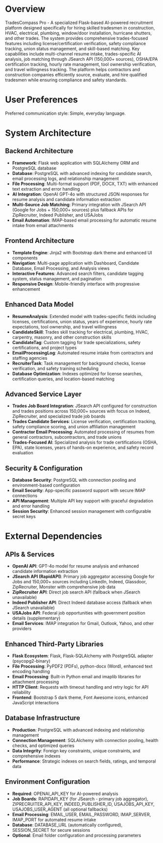 # Overview

TradesCompass Pro - A specialized Flask-based AI-powered recruitment platform designed specifically for hiring skilled tradesmen in construction, HVAC, electrical, plumbing, window/door installation, hurricane shutters, and other trades. The system provides comprehensive trades-focused features including license/certification verification, safety compliance tracking, union status management, and skill-based matching. Key capabilities include multi-channel resume intake, trades-specific AI analysis, job matching through JSearch API (150,000+ sources), OSHA/EPA certification tracking, hourly rate management, tool ownership verification, and travel willingness tracking. The platform helps contractors and construction companies efficiently source, evaluate, and hire qualified tradesmen while ensuring compliance and safety standards.

# User Preferences

Preferred communication style: Simple, everyday language.

# System Architecture

## Backend Architecture
- **Framework**: Flask web application with SQLAlchemy ORM and PostgreSQL database
- **Database**: PostgreSQL with advanced indexing for candidate search, email processing logs, and relationship management
- **File Processing**: Multi-format support (PDF, DOCX, TXT) with enhanced text extraction and error handling
- **AI Integration**: OpenAI GPT-4o with structured JSON responses for resume analysis and candidate information extraction
- **Multi-Source Job Matching**: Primary integration with JSearch API (Google for Jobs + 150,000+ sources) plus fallback APIs for ZipRecruiter, Indeed Publisher, and USAJobs
- **Email Automation**: IMAP-based email processing for automatic resume intake from email attachments

## Frontend Architecture
- **Template Engine**: Jinja2 with Bootstrap dark theme and enhanced UI components
- **Navigation**: Multi-page application with Dashboard, Candidate Database, Email Processing, and Analysis views
- **Interactive Features**: Advanced search filters, candidate tagging system, status management, and pagination
- **Responsive Design**: Mobile-friendly interface with progressive enhancement

## Enhanced Data Model
- **ResumeAnalysis**: Extended model with trades-specific fields including licenses, certifications, union status, years of experience, hourly rate expectations, tool ownership, and travel willingness
- **CandidateSkill**: Trades skill tracking for electrical, plumbing, HVAC, carpentry, masonry, and other construction skills
- **CandidateTag**: Custom tagging for trade specializations, safety certifications, and project types
- **EmailProcessingLog**: Automated resume intake from contractors and staffing agencies
- **RecruiterTask**: Task management for background checks, license verification, and safety training scheduling
- **Database Optimization**: Indexes optimized for license searches, certification queries, and location-based matching

## Advanced Service Layer
- **Trades Job Board Integration**: JSearch API configured for construction and trades positions across 150,000+ sources with focus on Indeed, ZipRecruiter, and specialized trade job boards
- **Trades Candidate Services**: License verification, certification tracking, safety compliance scoring, and union affiliation management
- **Contractor Email Processing**: Automated processing of resumes from general contractors, subcontractors, and trade unions
- **Trades-Focused AI**: Specialized analysis for trade certifications (OSHA, EPA), state licenses, years of hands-on experience, and safety record evaluation

## Security & Configuration
- **Database Security**: PostgreSQL with connection pooling and environment-based configuration
- **Email Security**: App-specific password support with secure IMAP connections
- **API Management**: Multiple API key support with graceful degradation and error handling
- **Session Security**: Enhanced session management with configurable secret keys

# External Dependencies

## APIs & Services
- **OpenAI API**: GPT-4o model for resume analysis and enhanced candidate information extraction
- **JSearch API (RapidAPI)**: Primary job aggregator accessing Google for Jobs and 150,000+ sources including LinkedIn, Indeed, Glassdoor, ZipRecruiter, Monster with comprehensive job data
- **ZipRecruiter API**: Direct job search API (fallback when JSearch unavailable)
- **Indeed Publisher API**: Direct Indeed database access (fallback when JSearch unavailable)
- **USAJobs API**: Federal job opportunities with government position details (supplementary)
- **Email Services**: IMAP integration for Gmail, Outlook, Yahoo, and other providers

## Enhanced Third-Party Libraries  
- **Flask Ecosystem**: Flask, Flask-SQLAlchemy with PostgreSQL adapter (psycopg2-binary)
- **File Processing**: PyPDF2 (PDFs), python-docx (Word), enhanced text encoding handling
- **Email Processing**: Built-in Python email and imaplib libraries for attachment processing
- **HTTP Client**: Requests with timeout handling and retry logic for API reliability
- **Frontend**: Bootstrap 5 dark theme, Font Awesome icons, enhanced JavaScript interactions

## Database Infrastructure
- **Production**: PostgreSQL with advanced indexing and relationship management
- **Connection Management**: SQLAlchemy with connection pooling, health checks, and optimized queries
- **Data Integrity**: Foreign key constraints, unique constraints, and comprehensive indexes
- **Performance**: Strategic indexes on search fields, ratings, and temporal data

## Environment Configuration
- **Required**: OPENAI_API_KEY for AI-powered analysis
- **Job Boards**: RAPIDAPI_KEY (for JSearch - primary job aggregator), ZIPRECRUITER_API_KEY, INDEED_PUBLISHER_ID, USAJOBS_API_KEY, USAJOBS_USER_AGENT (all optional fallbacks)
- **Email Processing**: EMAIL_USER, EMAIL_PASSWORD, IMAP_SERVER, IMAP_PORT for automated resume intake
- **Database**: DATABASE_URL (automatically configured), SESSION_SECRET for secure sessions
- **Optional**: Email folder configuration and processing parameters